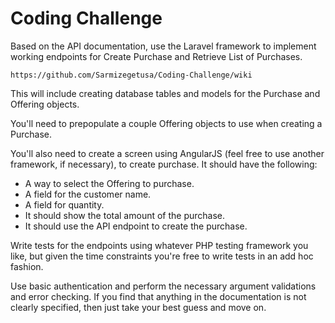 # Coding Challenge

Based on the API documentation, use the Laravel framework to implement working endpoints for Create Purchase and Retrieve List of Purchases.

    https://github.com/Sarmizegetusa/Coding-Challenge/wiki

This will include creating database tables and models for the Purchase and Offering objects.

You'll need to prepopulate a couple Offering objects to use when creating a Purchase.

You'll also need to create a screen using AngularJS (feel free to use another framework, if necessary), to create purchase. It should have the following:

* A way to select the Offering to purchase.
* A field for the customer name.
* A field for quantity.
* It should show the total amount of the purchase.
* It should use the API endpoint to create the purchase.

Write tests for the endpoints using whatever PHP testing framework you like, but given the time constraints you're free to write tests in an add hoc fashion.

Use basic authentication and perform the necessary argument validations and error checking. If you find that anything in the documentation is not clearly specified, then just take your best guess and move on.

